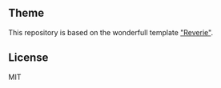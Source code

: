 ## Theme

This repository is based on the wonderfull template ["Reverie"](https://github.com/amitmerchant1990/reverie).

## License

MIT
